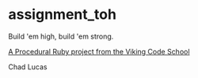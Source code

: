 assignment_toh
==============

Build 'em high, build 'em strong.

[A Procedural Ruby project from the Viking Code School](http://www.vikingcodeschool.com)

Chad Lucas